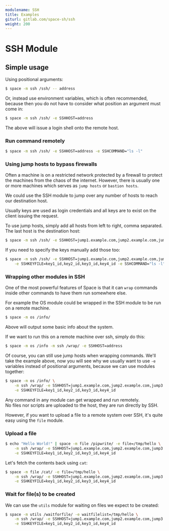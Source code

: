 ```yaml
---
modulename: SSH
title: Examples
giturl: gitlab.com/space-sh/ssh
weight: 200
---
```

# SSH Module

## Simple usage

Using positional arguments:  

```sh
$ space -m ssh /ssh/ -- address

```

Or, instead use environment variables, which is often recommended,
because then you do not have to consider what position an argument
must come in:  

```sh
$ space -m ssh /ssh/ -e SSHHOST=address

```

The above will issue a login shell onto the remote host.  

### Run command remotely

```sh
$ space -m ssh /ssh/ -e SSHHOST=address -e SSHCOMMAND="ls -l"

```

### Using jump hosts to bypass firewalls

Often a machine is on a restricted network protected by a firewall to protect the machines from the chaos of the internet.
However, there is usually one or more machines which serves as `jump hosts` or `bastion hosts`.

We could use the SSH module to jump over any number of hosts to reach our destination host.  

Usually keys are used as login credentials and all keys are to exist on the client issuing the request.

To use jump hosts, simply add all hosts from left to right, comma separated. The last host is the destination host:  

```sh
$ space -m ssh /ssh/ -e SSHHOST=jump1.example.com,jump2.example.com,jump3.example.com,destination.example.com -e SSHCOMMAND="ls -l"

```

If you need to specify the keys manually add those too:  

```sh
$ space -m ssh /ssh/ -e SSHHOST=jump1.example.com,jump2.example.com,jump3.example.com,destination.example.com \
    -e SSHKEYFILE=key1_id,key2_id,key3_id,key4_id -e SSHCOMMAND="ls -l"
```

### Wrapping other modules in SSH

One of the most powerful features of Space is that it can `wrap` commands
inside other commands to have them run somewhere else.  

For example the OS module could be wrapped in the SSH module to be run on a remote machine.

```sh
$ space -m os /info/
```

Above will output some basic info about the system.  

If we want to run this on a remote machine over ssh, simply do this:  

```sh
$ space -m os /info -m ssh /wrap/ -e SSHHOST=address

```

Of course, you can still use jump hosts when wrapping commands.
We'll take the example above, now you will see why we usually want
to use `-e` variables instead of positional arguments, because we can use modules together:  

```sh
$ space -m os /info/ \
    -m ssh /wrap/ -e SSHHOST=jump1.example.com,jump2.example.com,jump3.example.com,destination.example.com \
    -e SSHKEYFILE=key1_id,key2_id,key3_id,key4_id
```

Any command in any module can get wrapped and run remotely.  
No files nor scripts are uploaded to the host, they are run directly by SSH.

However, if you want to upload a file to a remote system over SSH, it's quite easy
using the `file` module.

### Upload a file

```sh
$ echo "Hello World!" | space -m file /pipwrite/ -e file=/tmp/hello \
    -m ssh /wrap/ -e SSHHOST=jump1.example.com,jump2.example.com,jump3.example.com,destination.example.com \
    -e SSHKEYFILE=key1_id,key2_id,key3_id,key4_id
```

Let's fetch the contents back using `cat`:  

```sh
$ space -m file /cat/ -e file=/tmp/hello \
    -m ssh /wrap/ -e SSHHOST=jump1.example.com,jump2.example.com,jump3.example.com,destination.example.com \
    -e SSHKEYFILE=key1_id,key2_id,key3_id,key4_id
```

### Wait for file(s) to be created

We can use the `utils` module for waiting on files we expect to be created:  

```sh
$ space -m utils /waitforfile/ -e waitfilelist=/tmp/hello \
    -m ssh /wrap/ -e SSHHOST=jump1.example.com,jump2.example.com,jump3.example.com,destination.example.com \
    -e SSHKEYFILE=key1_id,key2_id,key3_id,key4_id
```
